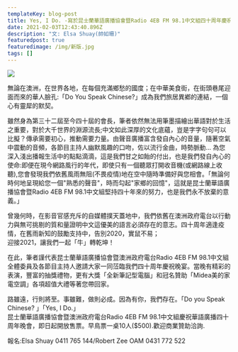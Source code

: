 ```yaml
---
templateKey: blog-post
title: Yes, I Do. -寫於昆士蘭華語廣播協會暨Radio 4EB FM 98.1中文組四十周年慶祝晚宴前夕
date: 2021-02-03T12:43:40.896Z
description: "文: Elsa Shuay(帥如珊)"
featuredpost: true
featuredimage: /img/新版.jpg
tags: []
---
```

![](/img/新版.jpg)

無論在澳洲，在世界各地，在每個充滿鄉愁的國度；在中華美食街，​在街頭巷尾迎面而來的華人臉孔:「Do You Speak Chinese?」成為我們旅居異鄕的連結，一個心有靈犀的默契​。

雖然身為第三十二屆至今四十屆的會長，筆者依然無法用筆墨描繪出​華語對於生活之重要，對於大千世界的淵源流長;​中文如此深厚的文化底蘊，豈是字字句句可以比擬？傳承需要初心，​推動需要力量。由聲音廣播富含發自內心的音量，​隨著空氣中震動的音頻，各節目主持人幽默風趣的口吻，​佐以流行金曲，時勢脈動... 為您深入淺出播報生活中的點點滴滴，這是我們甘之如飴的付出，也​是我們發自內心的使命:即便在現今網路風行的年代，即使只有一個​聽眾打開收音機(或網路線上收聽),您會發現我們依舊風雨無阻(​不畏疫情)地在空中隨時準備好與您相會。「​無論何時何地呈現給您一個"熟悉的聲音"，時而勾起"​家鄉的回憶"，這就是昆士蘭華語廣播協會暨Radio 4EB FM 98.1中文組堅持四十年來的努力，也是我們永不放棄的意義。」

曾幾何時，在影音官感充斥的自媒體撲天蓋地中，我們依舊在澳洲政​府電台以行動力與無可挑剔的質和量證明中文這優美的語言必須存在​的意志。四十周年適逢疫情，在舊雨新知的鼓勵支持中，​告別2020，實鼠不易；\
迎接2021，讓我們一起「牛」轉乾坤！

在此，筆者謹代表昆士蘭華語廣播協會暨澳洲政府電台Radio 4EB FM 98.1中文組全體委員及各節目主持人邀請大家一同𦲷臨我們四十​周年慶祝晚宴。當晚有精彩的表演，豐富的抽獎禮物，更有大獎「全​新筆記型電腦」和冠名贊助「Midea美的家電空調」各項超值大​禮等著您帶回家。

路雖遠，行則將至。事雖難，做則必成。因為有你，我們存在。「D​o you Speak Chinese? 」「Yes, I Do.」\
昆士蘭華語廣播協會暨澳洲政府電台Radio 4EB FM 98.1中文組慶祝華語廣播四十周年晚會，即日起開放售票。早鳥​票一桌10人($500).歡迎商業贊助洽詢.

報名:Elsa Shuay 0411 765 144/Robert Zee OAM 0431 772 522